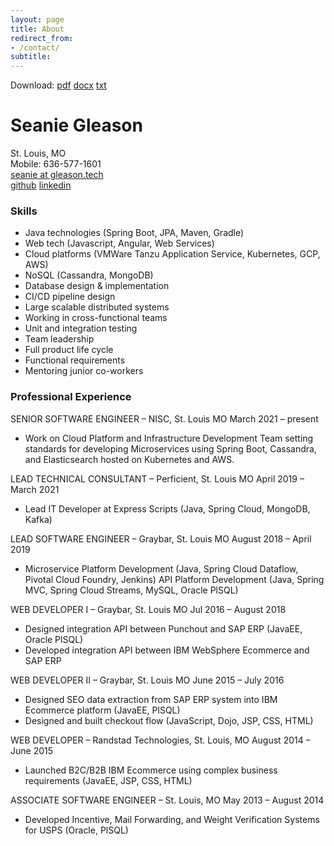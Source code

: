 ```yaml
---
layout: page
title: About
redirect_from:
- /contact/
subtitle:
---
```


Download: [pdf](../resume/seanie_gleason_resume.pdf) [docx](../resume/seanie_gleason_resume.docx) [txt](../resume/seanie_gleason_resume.txt)

# Seanie Gleason

St. Louis, MO\
Mobile: 636-577-1601\
[seanie at gleason.tech](mailto:seanie@gleason.tech)\
[github](https://github.com/seaniegleason) [linkedin](https://www.linkedin.com/in/seanie-gleason)

### Skills

- Java technologies (Spring Boot, JPA, Maven, Gradle)
- Web tech (Javascript, Angular, Web Services)
- Cloud platforms (VMWare Tanzu Application Service, Kubernetes, GCP, AWS)
- NoSQL (Cassandra, MongoDB)
- Database design & implementation
- CI/CD pipeline design
- Large scalable distributed systems
- Working in cross-functional teams
- Unit and integration testing
- Team leadership
- Full product life cycle
- Functional requirements
- Mentoring junior co-workers

### Professional Experience

SENIOR SOFTWARE ENGINEER – NISC, St. Louis MO March 2021 – present

- Work on Cloud Platform and Infrastructure Development Team setting standards for developing Microservices using Spring
  Boot, Cassandra, and Elasticsearch hosted on Kubernetes and AWS.

LEAD TECHNICAL CONSULTANT – Perficient, St. Louis MO April 2019 – March 2021

- Lead IT Developer at Express Scripts (Java, Spring Cloud, MongoDB, Kafka)

LEAD SOFTWARE ENGINEER – Graybar, St. Louis MO August 2018 – April 2019

- Microservice Platform Development (Java, Spring Cloud Dataflow, Pivotal Cloud Foundry, Jenkins)
  API Platform Development (Java, Spring MVC, Spring Cloud Streams, MySQL, Oracle PlSQL)

WEB DEVELOPER I – Graybar, St. Louis MO Jul 2016 – August 2018

- Designed integration API between Punchout and SAP ERP (JavaEE, Oracle PlSQL)
- Developed integration API between IBM WebSphere Ecommerce and SAP ERP

WEB DEVELOPER II – Graybar, St. Louis MO June 2015 – July 2016

- Designed SEO data extraction from SAP ERP system into IBM Ecommerce platform (JavaEE, PlSQL)
- Designed and built checkout flow (JavaScript, Dojo, JSP, CSS, HTML)

WEB DEVELOPER – Randstad Technologies, St. Louis, MO August 2014 – June 2015

- Launched B2C/B2B IBM Ecommerce using complex business requirements (JavaEE, JSP, CSS, HTML)

ASSOCIATE SOFTWARE ENGINEER – St. Louis, MO May 2013 – August 2014

- Developed Incentive, Mail Forwarding, and Weight Verification Systems for USPS (Oracle, PlSQL)